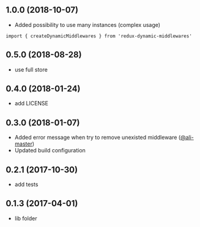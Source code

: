 ## 1.0.0 (2018-10-07)
* Added possibility to use many instances (complex usage)
```
import { createDynamicMiddlewares } from 'redux-dynamic-middlewares'
```

## 0.5.0 (2018-08-28)
* use full store

## 0.4.0 (2018-01-24)
* add LICENSE

## 0.3.0 (2018-01-07)
* Added error message when try to remove unexisted middleware ([@ali-master](https://github.com/ali-master))
* Updated build configuration

## 0.2.1 (2017-10-30)
* add tests

## 0.1.3 (2017-04-01)
* lib folder
